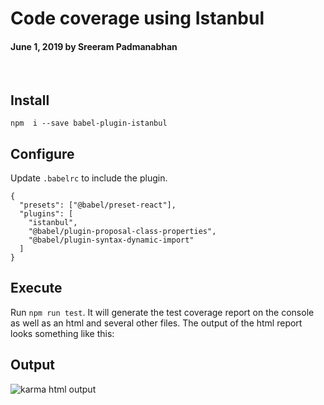 # Code coverage using Istanbul

#### June 1, 2019 by Sreeram Padmanabhan

&nbsp;

## Install

`npm  i --save babel-plugin-istanbul`

## Configure

Update `.babelrc` to include the plugin.

    {
      "presets": ["@babel/preset-react"],
      "plugins": [
        "istanbul",
        "@babel/plugin-proposal-class-properties",
        "@babel/plugin-syntax-dynamic-import"
      ]
    }

## Execute

Run `npm run test`. It will generate the test coverage report on the console as well as an html and several other files. The output of the html report looks something like this:


## Output

![karma html output](/img/karma-html-output.jpg "karma html output")